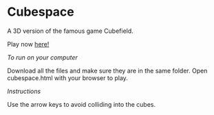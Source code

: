 # Cubespace
A 3D version of the famous game Cubefield.

Play now [here!](https://ilh37.github.io/cubespace/cubespace.html)

*To run on your computer*

Download all the files and make sure they are in the same folder. Open cubespace.html with your browser to play.

*Instructions*

Use the arrow keys to avoid colliding into the cubes.
